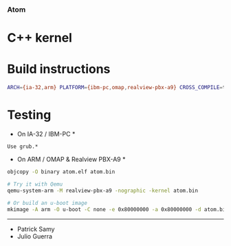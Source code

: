 ### Atom ###
# C++ kernel #

# Build instructions #

```sh
ARCH={ia-32,arm} PLATFORM={ibm-pc,omap,realview-pbx-a9} CROSS_COMPILE=toolchain_prefix make
```

# Testing #

  * On IA-32 / IBM-PC *
```
Use grub.*
```

  * On ARM / OMAP & Realview PBX-A9 *
```sh
objcopy -O binary atom.elf atom.bin

# Try it with Qemu
qemu-system-arm -M realview-pbx-a9 -nographic -kernel atom.bin
    
# Or build an u-boot image
mkimage -A arm -O u-boot -C none -e 0x80000000 -a 0x80000000 -d atom.bin uImage
```

--------------
* Patrick Samy
* Julio Guerra
